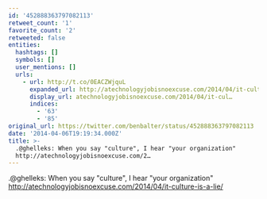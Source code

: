 ```yaml
---
id: '452888363797082113'
retweet_count: '1'
favorite_count: '2'
retweeted: false
entities:
  hashtags: []
  symbols: []
  user_mentions: []
  urls:
    - url: http://t.co/0EACZWjquL
      expanded_url: http://atechnologyjobisnoexcuse.com/2014/04/it-culture-is-a-lie/
      display_url: atechnologyjobisnoexcuse.com/2014/04/it-cul…
      indices:
        - '63'
        - '85'
original_url: https://twitter.com/benbalter/status/452888363797082113
date: '2014-04-06T19:19:34.000Z'
title: >-
  .@ghelleks: When you say "culture", I hear "your organization"
  http://atechnologyjobisnoexcuse.com/2…
---
```


.@ghelleks: When you say "culture", I hear "your organization" http://atechnologyjobisnoexcuse.com/2014/04/it-culture-is-a-lie/